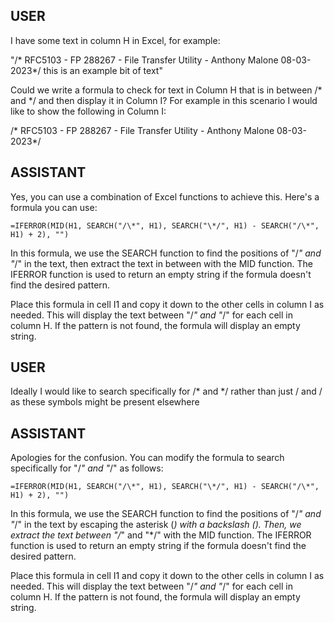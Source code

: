 ## USER
I have some text in column H in Excel, for example:

"/* RFC5103 - FP 288267 - File Transfer Utility - Anthony Malone 08-03-2023*/
this is an example bit of text"

Could we write a formula to check for text in Column H that is in between /* and */ and then display it in Column I? For example in this scenario I would like to show the following in Column I:

/* RFC5103 - FP 288267 - File Transfer Utility - Anthony Malone 08-03-2023*/

## ASSISTANT
Yes, you can use a combination of Excel functions to achieve this. Here's a formula you can use:

`=IFERROR(MID(H1, SEARCH("/\*", H1), SEARCH("\*/", H1) - SEARCH("/\*", H1) + 2), "")`

In this formula, we use the SEARCH function to find the positions of "/*" and "*/" in the text, then extract the text in between with the MID function. The IFERROR function is used to return an empty string if the formula doesn't find the desired pattern.

Place this formula in cell I1 and copy it down to the other cells in column I as needed. This will display the text between "/*" and "*/" for each cell in column H. If the pattern is not found, the formula will display an empty string.

## USER
Ideally I would like to search specifically for /* and */ rather than just / and / as these symbols might be present elsewhere 

## ASSISTANT
Apologies for the confusion. You can modify the formula to search specifically for "/*" and "*/" as follows:

`=IFERROR(MID(H1, SEARCH("/\*", H1), SEARCH("\*/", H1) - SEARCH("/\*", H1) + 2), "")`

In this formula, we use the SEARCH function to find the positions of "/*" and "*/" in the text by escaping the asterisk (*) with a backslash (\). Then, we extract the text between "/*" and "*/" with the MID function. The IFERROR function is used to return an empty string if the formula doesn't find the desired pattern.

Place this formula in cell I1 and copy it down to the other cells in column I as needed. This will display the text between "/*" and "*/" for each cell in column H. If the pattern is not found, the formula will display an empty string.